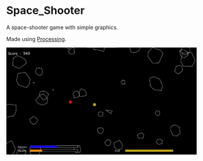 # Space_Shooter
A space-shooter game with simple graphics.

Made using [Processing](https://processing.org/).

![ScreenShot](./docs/images/ss.jpg?raw=true "ScreenShot")
